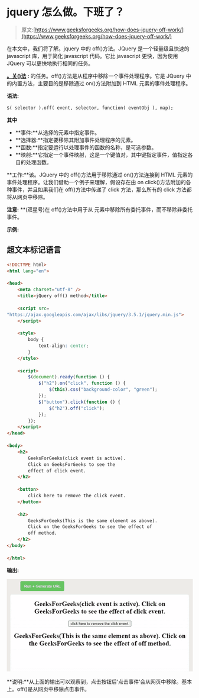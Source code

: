 # jquery 怎么做。下班了？

> 原文:[https://www.geeksforgeeks.org/how-does-jquery-off-work/](https://www.geeksforgeeks.org/how-does-jquery-off-work/)

在本文中，我们将了解。jquery 中的 off()方法。JQuery 是一个轻量级且快速的 javascript 库，用于简化 javascript 代码。它比 javascript 更快，因为使用 JQuery 可以更快地执行相同的任务。

**[。关()法](https://www.geeksforgeeks.org/jquery-off-method/) :** 的任务。off()方法是从程序中移除一个事件处理程序。它是 JQuery 中的内置方法，主要目的是移除通过 on()方法附加到 HTML 元素的事件处理程序。

**语法:**

```html
$( selector ).off( event, selector, function( eventObj ), map);
```

**其中**

*   **事件:**从选择的元素中指定事件。
*   **选择器:**指定要移除其附加事件处理程序的元素。
*   **函数:**指定要运行以处理事件的函数的名称，是可选参数。
*   **映射:**它指定一个事件映射，这是一个键值对，其中键指定事件，值指定各自的处理函数。

**工作:**该。JQuery 中的 off()方法用于移除通过 on()方法连接到 HTML 元素的事件处理程序。让我们借助一个例子来理解，假设存在由 on click()方法附加的各种事件，并且如果我们在 off()方法中传递了 click 方法，那么所有的 click 方法都将从网页中移除。

**注意:** **(双星号)在 off()方法中用于从
元素中移除所有委托事件，而不移除非委托事件。

**示例:**

## 超文本标记语言

```html
<!DOCTYPE html>
<html lang="en">

<head>
    <meta charset="utf-8" />
    <title>jQuery off() method</title>

    <script src=
"https://ajax.googleapis.com/ajax/libs/jquery/3.5.1/jquery.min.js">
    </script>

    <style>
        body {
            text-align: center;
        }
    </style>

    <script>
        $(document).ready(function () {
            $("h2").on("click", function () {
                $(this).css("background-color", "green");
            });
            $("button").click(function () {
                $("h2").off("click");
            });
        });
    </script>
</head>

<body>
    <h2>
        GeeksForGeeks(click event is active).
        Click on GeeksForGeeks to see the
        effect of click event.
    </h2>

    <button>
        click here to remove the click event.
    </button>

    <h2>
        GeeksForGeeks(This is the same element as above).
        Click on the GeeksForGeeks to see the effect of
        off method.
    </h2>
</body>

</html>
```

**输出:**

![](img/492e6b11508595b3d112168e7c388e00.png)

**说明:**从上面的输出可以观察到，点击按钮后‘点击事件’会从网页中移除。基本上。off()是从网页中移除点击事件。